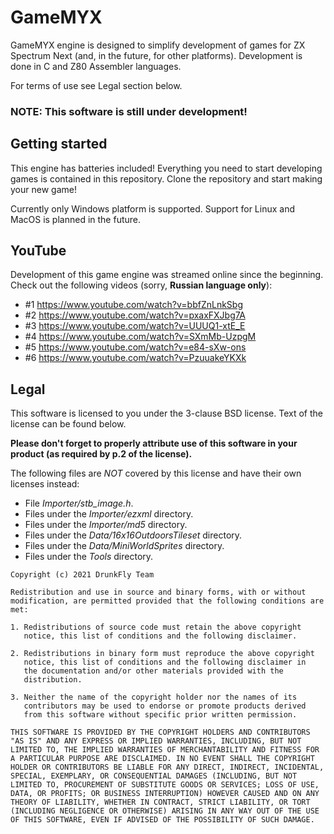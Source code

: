 GameMYX
=======

GameMYX engine is designed to simplify development of games for
ZX Spectrum Next (and, in the future, for other platforms). Development
is done in C and Z80 Assembler languages.

For terms of use see Legal section below.

<h3>NOTE: This software is still under development!</h3>

Getting started
---------------

This engine has batteries included! Everything you need to start
developing games is contained in this repository. Clone the repository
and start making your new game!

Currently only Windows platform is supported. Support for Linux and
MacOS is planned in the future.

YouTube
-------

Development of this game engine was streamed online since the beginning.
Check out the following videos (sorry, **Russian language only**):

* #1 https://www.youtube.com/watch?v=bbfZnLnkSbg
* #2 https://www.youtube.com/watch?v=pxaxFXJbg7A
* #3 https://www.youtube.com/watch?v=UUUQ1-xtE_E
* #4 https://www.youtube.com/watch?v=SXmMb-UzpgM
* #5 https://www.youtube.com/watch?v=e84-sXw-ons
* #6 https://www.youtube.com/watch?v=PzuuakeYKXk

Legal
-----

This software is licensed to you under the 3-clause BSD license.
Text of the license can be found below.

**Please don't forget to properly attribute use of this software in
your product (as required by p.2 of the license).**

The following files are *NOT* covered by this license and have their
own licenses instead:

* File *Importer/stb_image.h*.
* Files under the *Importer/ezxml* directory.
* Files under the *Importer/md5* directory.
* Files under the *Data/16x16OutdoorsTileset* directory.
* Files under the *Data/MiniWorldSprites* directory.
* Files under the *Tools* directory.

```
Copyright (c) 2021 DrunkFly Team

Redistribution and use in source and binary forms, with or without
modification, are permitted provided that the following conditions are
met:

1. Redistributions of source code must retain the above copyright
   notice, this list of conditions and the following disclaimer.

2. Redistributions in binary form must reproduce the above copyright
   notice, this list of conditions and the following disclaimer in
   the documentation and/or other materials provided with the
   distribution.

3. Neither the name of the copyright holder nor the names of its
   contributors may be used to endorse or promote products derived
   from this software without specific prior written permission.

THIS SOFTWARE IS PROVIDED BY THE COPYRIGHT HOLDERS AND CONTRIBUTORS
"AS IS" AND ANY EXPRESS OR IMPLIED WARRANTIES, INCLUDING, BUT NOT
LIMITED TO, THE IMPLIED WARRANTIES OF MERCHANTABILITY AND FITNESS FOR
A PARTICULAR PURPOSE ARE DISCLAIMED. IN NO EVENT SHALL THE COPYRIGHT
HOLDER OR CONTRIBUTORS BE LIABLE FOR ANY DIRECT, INDIRECT, INCIDENTAL,
SPECIAL, EXEMPLARY, OR CONSEQUENTIAL DAMAGES (INCLUDING, BUT NOT
LIMITED TO, PROCUREMENT OF SUBSTITUTE GOODS OR SERVICES; LOSS OF USE,
DATA, OR PROFITS; OR BUSINESS INTERRUPTION) HOWEVER CAUSED AND ON ANY
THEORY OF LIABILITY, WHETHER IN CONTRACT, STRICT LIABILITY, OR TORT
(INCLUDING NEGLIGENCE OR OTHERWISE) ARISING IN ANY WAY OUT OF THE USE
OF THIS SOFTWARE, EVEN IF ADVISED OF THE POSSIBILITY OF SUCH DAMAGE.
```
